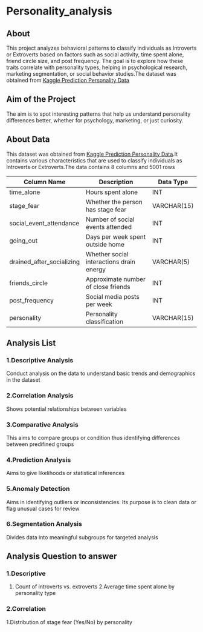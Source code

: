 # Personality_analysis

## About
This project analyzes behavioral patterns to classify individuals as Introverts or Extroverts based on factors such as social activity, time spent alone, friend circle size, and post frequency. The goal is to explore how these traits correlate with personality types, helping in psychological research, marketing segmentation, or social behavior studies.The dataset was obtained from [Kaggle Prediction Personality Data](https://www.kaggle.com/datasets/shalmamuji/personality-prediction-data-introvert-extrovert)

## Aim of the Project
The aim is to spot interesting patterns that help us understand personality differences better, whether for psychology, marketing, or just curiosity.

## About Data
This dataset was obtained from [Kaggle Prediction Personality Data](https://www.kaggle.com/datasets/shalmamuji/personality-prediction-data-introvert-extrovert).It contains various characteristics that are used to classify individuals as Introverts or Extroverts.The data contains 8 columns and 5001 rows

| Column Name               | Description                          | Data Type     |
|---------------------------|--------------------------------------|---------------|
|  time_alone              | Hours spent alone                    | INT           |
|  stage_fear              | Whether the person has stage fear    | VARCHAR(15)   |
|  social_event_attendance | Number of social events attended     | INT           |
|  going_out               | Days per week spent outside home     | INT           |
|  drained_after_socializing | Whether social interactions drain energy | VARCHAR(5) |
|  friends_circle          | Approximate number of close friends  | INT           |
|  post_frequency          | Social media posts per week          | INT           |
|  personality             | Personality classification           | VARCHAR(15)   |

## Analysis List
### 1.Descriptive Analysis
Conduct analysis on the data to understand basic trends and demographics in the dataset
### 2.Correlation Analysis
Shows potential relationships between variables
### 3.Comparative Analysis
This aims to compare groups or condition thus identifying differences between predifined groups
### 4.Prediction Analysis
Aims to give likelihoods or statistical inferences
### 5.Anomaly Detection
Aims in identifying outliers or inconsistencies. Its purpose is to clean data or flag unusual cases for review
### 6.Segmentation Analysis
Divides data into meaningful subgroups for targeted analysis

## Analysis Question to answer
### 1.Descriptive
1. Count of introverts vs. extroverts
2.Average time spent alone by personality type

### 2.Correlation 
1.Distribution of stage fear (Yes/No) by personality




